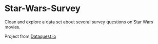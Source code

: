 # Star-Wars-Survey
Clean and explore a data set about several survey questions on Star Wars movies. 

Project from [Dataquest.io](https://www.dataquest.io)

